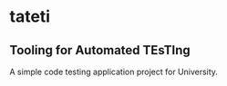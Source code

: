 # tateti

## Tooling for Automated TEsTIng

A simple code testing application project for University.
